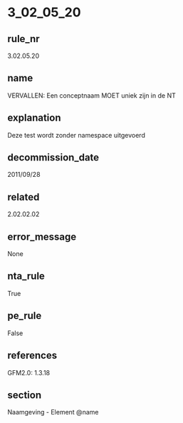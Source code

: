 # 3_02_05_20

## rule_nr
3.02.05.20

## name
VERVALLEN: Een conceptnaam MOET uniek zijn in de NT

## explanation
Deze test wordt zonder namespace uitgevoerd

## decommission_date
2011/09/28

## related
2.02.02.02

## error_message
None

## nta_rule
True

## pe_rule
False

## references
GFM2.0: 1.3.18

## section
Naamgeving - Element @name

